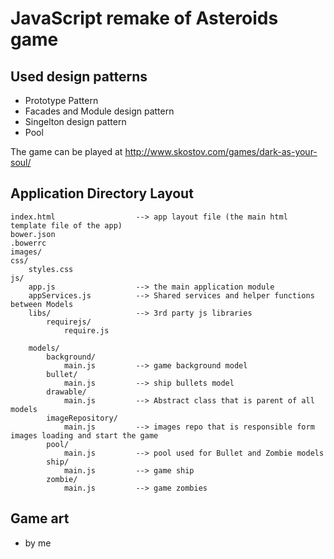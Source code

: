 # JavaScript remake of Asteroids game

## Used design patterns
- Prototype Pattern 
- Facades and Module design pattern
- Singelton design pattern
- Pool

The game can be played at http://www.skostov.com/games/dark-as-your-soul/

## Application Directory Layout
	index.html					--> app layout file (the main html template file of the app)
	bower.json
	.bowerrc
	images/				
	css/
		styles.css		
    js/
		app.js					--> the main application module
		appServices.js			--> Shared services and helper functions between Models
		libs/					--> 3rd party js libraries
			requirejs/
				require.js
		
		models/
			background/
				main.js			--> game background model
			bullet/
				main.js			--> ship bullets model
			drawable/
				main.js			--> Abstract class that is parent of all models
			imageRepository/
				main.js			--> images repo that is responsible form images loading and start the game
			pool/
				main.js			--> pool used for Bullet and Zombie models
			ship/
				main.js			--> game ship
			zombie/
				main.js			--> game zombies
		
## Game art
- by me